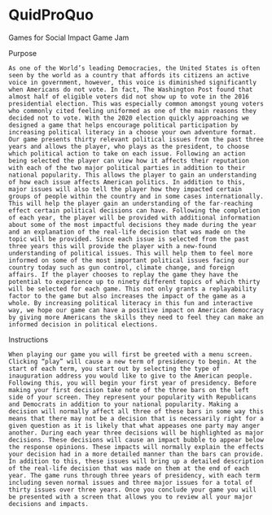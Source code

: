 # QuidProQuo
Games for Social Impact Game Jam

Purpose 
	
	As one of the World’s leading Democracies, the United States is often seen by the world as a country that affords its citizens an active voice in government, however, this voice is diminished significantly when Americans do not vote. In fact, The Washington Post found that almost half of eligible voters did not show up to vote in the 2016 presidential election. This was especially common amongst young voters who commonly cited feeling uniformed as one of the main reasons they decided not to vote. With the 2020 election quickly approaching we designed a game that helps encourage political participation by increasing political literacy in a choose your own adventure format. Our game presents thirty relevant political issues from the past three years and allows the player, who plays as the president, to choose which political action to take on each issue. Following an action being selected the player can view how it affects their reputation with each of the two major political parties in addition to their national popularity. This allows the player to gain an understanding of how each issue affects American politics. In addition to this, major issues will also tell the player how they impacted certain groups of people within the country and in some cases internationally. This will help the player gain an understanding of the far-reaching effect certain political decisions can have. Following the completion of each year, the player will be provided with additional information about some of the most impactful decisions they made during the year and an explanation of the real-life decision that was made on the topic will be provided. Since each issue is selected from the past three years this will provide the player with a new-found understanding of political issues. This will help them to feel more informed on some of the most important political issues facing our country today such as gun control, climate change, and foreign affairs. If the player chooses to replay the game they have the potential to experience up to ninety different topics of which thirty will be selected for each game. This not only grants a replayability factor to the game but also increases the impact of the game as a whole. By increasing political literacy in this fun and interactive way, we hope our game can have a positive impact on American democracy by giving more Americans the skills they need to feel they can make an informed decision in political elections.  

Instructions

	When playing our game you will first be greeted with a menu screen. Clicking “play” will cause a new term of presidency to begin. At the start of each term, you start out by selecting the type of inauguration address you would like to give to the American people. Following this, you will begin your first year of presidency. Before making your first decision take note of the three bars on the left side of your screen. They represent your popularity with Republicans and Democrats in addition to your national popularity. Making a decision will normally affect all three of these bars in some way this means that there may not be a decision that is necessarily right for a given question as it is likely that what appeases one party may anger another. During each year three decisions will be highlighted as major decisions. These decisions will cause an impact bubble to appear below the response opinions. These impacts will normally explain the effects your decision had in a more detailed manner than the bars can provide. In addition to this, these issues will bring up a detailed description of the real-life decision that was made on them at the end of each year. The game runs through three years of presidency, with each term including seven normal issues and three major issues for a total of thirty issues over three years. Once you conclude your game you will be presented with a screen that allows you to review all your major decisions and impacts.  

